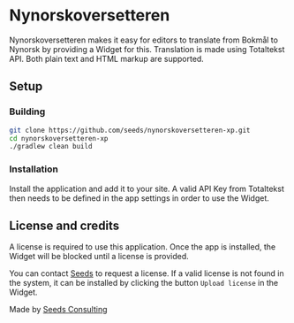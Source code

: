 # Nynorskoversetteren

Nynorskoversetteren makes it easy for editors to translate from Bokmål to Nynorsk by providing a Widget for this. Translation is made using Totaltekst API. Both plain text and HTML markup are supported. 

## Setup
### Building

```bash
git clone https://github.com/seeds/nynorskoversetteren-xp.git
cd nynorskoversetteren-xp
./gradlew clean build
```

### Installation

Install the application and add it to your site. A valid API Key from Totaltekst then needs to be defined in the app settings in order to use the Widget.

## License and credits

A license is required to use this application. Once the app is installed, the Widget will be blocked until a license is provided.

You can contact [Seeds](https://www.seeds.no/) to request a license. If a valid license is not found in the system, it can be installed by clicking the button `Upload license` in the Widget.

Made by [Seeds Consulting](https://seeds.no)







